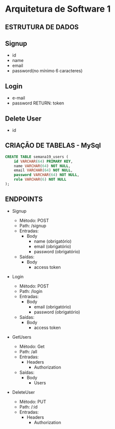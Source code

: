 # Arquitetura de Software 1

## ESTRUTURA DE DADOS 

## Signup
* id 
* name 
* email
* password(no mínimo 6 caracteres) 

## Login
* e-mail 
* password 
RETURN: token

## Delete User
* id


## CRIAÇÃO DE TABELAS - MySql

```sql
CREATE TABLE semana19_users (
    id VARCHAR(64) PRIMARY KEY,
    name VARCHAR(64) NOT NULL,
    email VARCHAR(64) NOT NULL,
    password VARCHAR(64) NOT NULL,
    role VARCHAR(6) NOT NULL 
);
```

## ENDPOINTS

* Signup
    * Método: POST
    * Path: /signup
    * Entradas:
        * Body 
            * name (obrigatório)
            * email (obrigatório)
            * password (obrigatório)
    * Saídas:
        * Body
            * access token

* Login
    * Método: POST
    * Path: /login
    * Entradas:
        * Body 
            * email (obrigatório)
            * password (obrigatório)
    * Saídas:
        * Body
            * access token

* GetUsers
    * Método: Get
    * Path: /all
    * Entradas:
        * Headers
            * Authorization
    * Saídas:
        * Body
            * Users

* DeleteUser
    * Método: PUT
    * Path: /:id
    * Entradas:
        * Headers
            * Authorization
